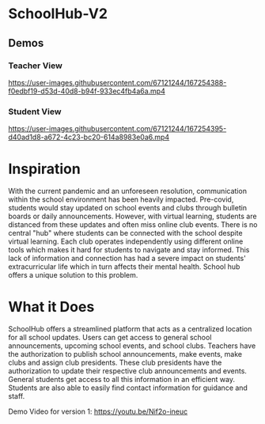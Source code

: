 # SchoolHub-V2

## Demos

### Teacher View

https://user-images.githubusercontent.com/67121244/167254388-f0edbf19-d53d-40d8-b94f-933ec4fb4a6a.mp4

### Student View

https://user-images.githubusercontent.com/67121244/167254395-d40ad1d8-a672-4c23-bc20-614a8983e0a6.mp4


# Inspiration
With the current pandemic and an unforeseen resolution, communication within the school environment has been heavily impacted. Pre-covid, students would stay updated on school events and clubs through bulletin boards or daily announcements. However, with virtual learning, students are distanced from these updates and often miss online club events. There is no central "hub" where students can be connected with the school despite virtual learning. Each club operates independently using different online tools which makes it hard for students to navigate and stay informed. This lack of information and connection has had a severe impact on students' extracurricular life which in turn affects their mental health. School hub offers a unique solution to this problem.

# What it Does
SchoolHub offers a streamlined platform that acts as a centralized location for all school updates. Users can get access to general school announcements, upcoming school events, and school clubs. Teachers have the authorization to publish school announcements, make events, make clubs and assign club presidents. These club presidents have the authorization to update their respective club announcements and events. General students get access to all this information in an efficient way. Students are also able to easily find contact information for guidance and staff.


Demo Video for version 1: https://youtu.be/Nif2o-ineuc
